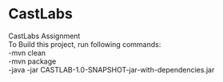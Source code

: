 # CastLabs
CastLabs Assignment<br>
To Build this project, run following commands:<br>
  -mvn clean<br>
  -mvn package<br>
  -java -jar CASTLAB-1.0-SNAPSHOT-jar-with-dependencies.jar<br>
